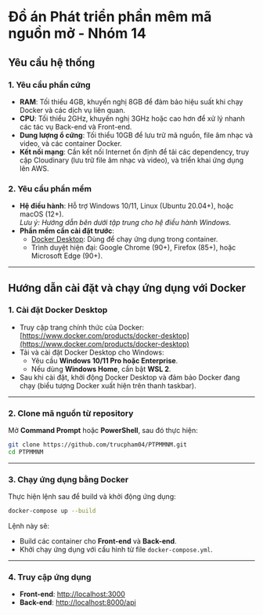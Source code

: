 # Đồ án Phát triển phần mêm mã nguồn mở - Nhóm 14

## Yêu cầu hệ thống

### 1. Yêu cầu phần cứng

- **RAM**: Tối thiểu 4GB, khuyến nghị 8GB để đảm bảo hiệu suất khi chạy Docker và các dịch vụ liên quan.
- **CPU**: Tối thiểu 2GHz, khuyến nghị 3GHz hoặc cao hơn để xử lý nhanh các tác vụ Back-end và Front-end.
- **Dung lượng ổ cứng**: Tối thiểu 10GB để lưu trữ mã nguồn, file âm nhạc và video, và các container Docker.
- **Kết nối mạng**: Cần kết nối Internet ổn định để tải các dependency, truy cập Cloudinary (lưu trữ file âm nhạc và video), và triển khai ứng dụng lên AWS.

### 2. Yêu cầu phần mềm

- **Hệ điều hành**: Hỗ trợ Windows 10/11, Linux (Ubuntu 20.04+), hoặc macOS (12+).  
  *Lưu ý: Hướng dẫn bên dưới tập trung cho hệ điều hành Windows.*
- **Phần mềm cần cài đặt trước**:
  - [Docker Desktop](https://www.docker.com/products/docker-desktop): Dùng để chạy ứng dụng trong container.
  - Trình duyệt hiện đại: Google Chrome (90+), Firefox (85+), hoặc Microsoft Edge (90+).

---

## Hướng dẫn cài đặt và chạy ứng dụng với Docker

### 1. Cài đặt Docker Desktop

- Truy cập trang chính thức của Docker: [https://www.docker.com/products/docker-desktop](https://www.docker.com/products/docker-desktop)
- Tải và cài đặt Docker Desktop cho Windows:
  - Yêu cầu **Windows 10/11 Pro hoặc Enterprise**.
  - Nếu dùng **Windows Home**, cần bật **WSL 2**.
- Sau khi cài đặt, khởi động Docker Desktop và đảm bảo Docker đang chạy (biểu tượng Docker xuất hiện trên thanh taskbar).

---

### 2. Clone mã nguồn từ repository

Mở **Command Prompt** hoặc **PowerShell**, sau đó thực hiện:

```bash
git clone https://github.com/trucpham04/PTPMMNM.git
cd PTPMMNM
````

---

### 3. Chạy ứng dụng bằng Docker

Thực hiện lệnh sau để build và khởi động ứng dụng:

```bash
docker-compose up --build
```

Lệnh này sẽ:

* Build các container cho **Front-end** và **Back-end**.
* Khởi chạy ứng dụng với cấu hình từ file `docker-compose.yml`.

---

### 4. Truy cập ứng dụng

* **Front-end**: [http://localhost:3000](http://localhost:3000)
* **Back-end**: [http://localhost:8000/api](http://localhost:8000/api)
